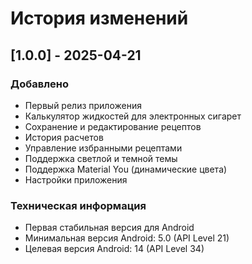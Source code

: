# История изменений

## [1.0.0] - 2025-04-21

### Добавлено
- Первый релиз приложения
- Калькулятор жидкостей для электронных сигарет
- Сохранение и редактирование рецептов
- История расчетов
- Управление избранными рецептами
- Поддержка светлой и темной темы
- Поддержка Material You (динамические цвета)
- Настройки приложения

### Техническая информация
- Первая стабильная версия для Android
- Минимальная версия Android: 5.0 (API Level 21)
- Целевая версия Android: 14 (API Level 34)
